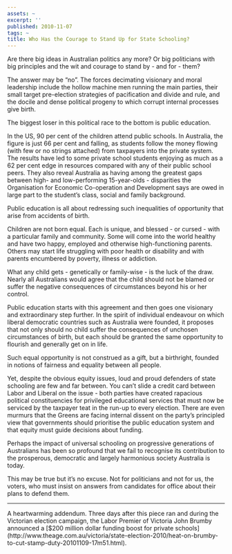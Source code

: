 ```yaml
---
assets: ~
excerpt: ''
published: 2010-11-07
tags: ~
title: Who Has the Courage to Stand Up for State Schooling?
---
```

Are there big ideas in Australian politics any more? Or big politicians
with big principles and the wit and courage to stand by - and for -
them?

The answer may be “no”. The forces decimating visionary and moral
leadership include the hollow machine men running the main parties,
their small target pre-election strategies of pacification and divide
and rule, and the docile and dense political progeny to which corrupt
internal processes give birth.

The biggest loser in this political race to the bottom is public
education.

In the US, 90 per cent of the children attend public schools. In
Australia, the figure is just 66 per cent and falling, as students
follow the money flowing (with few or no strings attached) from
taxpayers into the private system. The results have led to some private
school students enjoying as much as a 62 per cent edge in resources
compared with any of their public school peers. They also reveal
Australia as having among the greatest gaps between high- and
low-performing 15-year-olds - disparities the Organisation for Economic
Co-operation and Development says are owed in large part to the
student’s class, social and family background.

Public education is all about redressing such inequalities of
opportunity that arise from accidents of birth.

Children are not born equal. Each is unique, and blessed - or cursed -
with a particular family and community. Some will come into the world
healthy and have two happy, employed and otherwise high-functioning
parents. Others may start life struggling with poor health or disability
and with parents encumbered by poverty, illness or addiction.

What any child gets - genetically or family-wise - is the luck of the
draw. Nearly all Australians would agree that the child should not be
blamed or suffer the negative consequences of circumstances beyond his
or her control.

Public education starts with this agreement and then goes one visionary
and extraordinary step further. In the spirit of individual endeavour on
which liberal democratic countries such as Australia were founded, it
proposes that not only should no child suffer the consequences of
unchosen circumstances of birth, but each should be granted the same
opportunity to flourish and generally get on in life.

Such equal opportunity is not construed as a gift, but a birthright,
founded in notions of fairness and equality between all people.

Yet, despite the obvious equity issues, loud and proud defenders of
state schooling are few and far between. You can’t slide a credit card
between Labor and Liberal on the issue - both parties have created
rapacious political constituencies for privileged educational services
that must now be serviced by the taxpayer teat in the run-up to every
election. There are even murmurs that the Greens are facing internal
dissent on the party’s principled view that governments should
prioritise the public education system and that equity must guide
decisions about funding.

Perhaps the impact of universal schooling on progressive generations of
Australians has been so profound that we fail to recognise its
contribution to the prosperous, democratic and largely harmonious
society Australia is today.

This may be true but it’s no excuse. Not for politicians and not for us,
the voters, who must insist on answers from candidates for office about
their plans to defend them.

<hr/>
A heartwarming addendum. Three days after this piece ran and during the
Victorian election campaign, the Labor Premier of Victoria John Brumby
announced a [$200 million dollar funding boost for private
schools](http://www.theage.com.au/victoria/state-election-2010/heat-on-brumby-to-cut-stamp-duty-20101109-17m51.html).